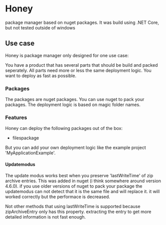 # Honey
package manager based on nuget packages.
It was build using .NET Core, but not tested outside of windows

## Use case
Honey is package manager only designed for one use case:

You have a product that has several parts that should be build and packed seperately.
All parts need more or less the same deployment logic.
You want to deploy as fast as possible.

### Packages
The packages are nuget packages.
You can use nuget to pack your packages.
The deployment logic is based on magic folder names.

### Features
Honey can deploy the following packages out of the box:
* filespackage

But you can add your own deployment logic like the example project 'MyApplicationExample'.

#### Updatemodus
The update modus works best when you preserve 'lastWriteTime' of zip archive entries.
This was added in nuget (i think somewhere around version 4.6.0). if you use older versions of nuget to pack your package the updatemodus can not detect that it is the same file and will replace it. it will worked correctly but the performace is decreased.

Not other methods that using lastWriteTime is supported because zipArchiveEntry only has this property. extracting the entry to get more detailed information is not fast enough. 
